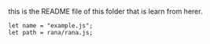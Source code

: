 this is the README file of this folder that is learn from herer.

```
let name = "example.js";
let path = rana/rana.js;
```